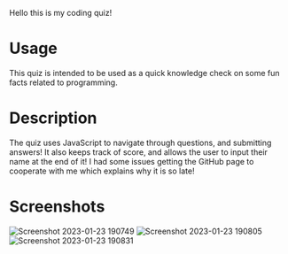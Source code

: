 Hello this is my coding quiz!

# Usage

This quiz is intended to be used as a quick knowledge check on some fun facts related to programming.

# Description

The quiz uses JavaScript to navigate through questions, and submitting answers! It also keeps track of score, and allows the user to input their name at the end of it! I had some issues getting the GitHub page to cooperate with me which explains why it is so late!

# Screenshots


![Screenshot 2023-01-23 190749](https://user-images.githubusercontent.com/112059597/214198439-b613694b-b0bd-4952-a3aa-f63a618c89a7.png)
![Screenshot 2023-01-23 190805](https://user-images.githubusercontent.com/112059597/214198446-585d5462-409a-468d-be5c-f1a416945f96.png)
![Screenshot 2023-01-23 190831](https://user-images.githubusercontent.com/112059597/214198451-baa78b89-16be-4096-bf5c-89ca90755aeb.png)
